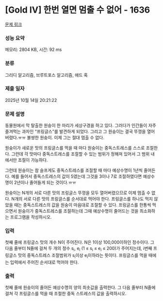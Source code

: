 # [Gold IV] 한번 열면 멈출 수 없어 - 1636 

[문제 링크](https://www.acmicpc.net/problem/1636) 

### 성능 요약

메모리: 2804 KB, 시간: 92 ms

### 분류

그리디 알고리즘, 브루트포스 알고리즘, 애드 혹

### 제출 일자

2025년 10월 14일 20:21:22

### 문제 설명

<p>동물원에서 막 탈출한 원숭이 한 마리가 세상구경을 하고 있다. 그러다가 인간들이 자주 즐겨먹는 과자인 “프링글스”를 발견하게 되었다. 그리고 그 원숭이는 결국 뚜껑을 열어버렸다.ㅠㅠ 불쌍한 원숭이. 이제 그는 절대 멈출 수 없다.</p>

<p>원숭이가 새로운 맛의 프링글스를 먹을 때 마다 원숭이는 중독스트레스를 스스로 조절한다. 그런데 각 맛마다 중독스트레스를 조절할 수 있는 범위가 정해져 있어서 그 범위 내에서만 조절이 가능하다.</p>

<p>그런데 원숭이는 참 슬프게도 중독스트레스를 조절할 때 마다 예상수명이 1년씩 줄어든다. 예를 들어서 중독스트레스의 값이 5였는데 그것을 3이나 7로 조절하였다면 예상수명이 2년이나 줄어들게 되는 것이다.ㅠㅠ</p>

<p>원숭이는 N개의 서로 다른 맛의 프링글스 뚜껑을 모두 열어버렸으므로 이제 멈출 수 없다. N개의 서로 다른 맛의 프링글스를 순서대로 먹어야 한다. 프링글스를 하나도 먹지 않았을 때는 중독스트레스의 값을 원숭이 마음대로 조절할 수 있다. 프링글스를 한통씩 먹으면서 원숭이가 중독스트레스를 조절하는데 그때 예상수명이 줄어드는 것을 최소화하는 프로그램을 작성하시오.</p>

### 입력 

 <p>첫째 줄에 프링글스 맛의 개수 N이 주어진다. N은 1이상 100,000이하인 정수이다. 그 다음 줄부터 N줄에 걸쳐 두 개의 정수 s<sub>i</sub>, e<sub>i</sub> (1 ≤ s<sub>i</sub> ≤ e<sub>i</sub> ≤ 200)가 주어지는데, i번째 프링글스 맛의 중독스트레스 조절범위가 s<sub>i</sub>이상 e<sub>i</sub>이하라는 뜻이다. 프링글스를 먹을 때에는 입력에서 주어진 순서대로 먹어야 한다.</p>

### 출력 

 <p>첫째 줄에 원숭이의 줄어든 예상수명의 양의 최솟값을 출력한다. 그 다음 줄부터 N줄에 걸쳐 각 프링글스를 먹을 때 조절한 중독 스트레스의 값을 출력하시오.</p>

